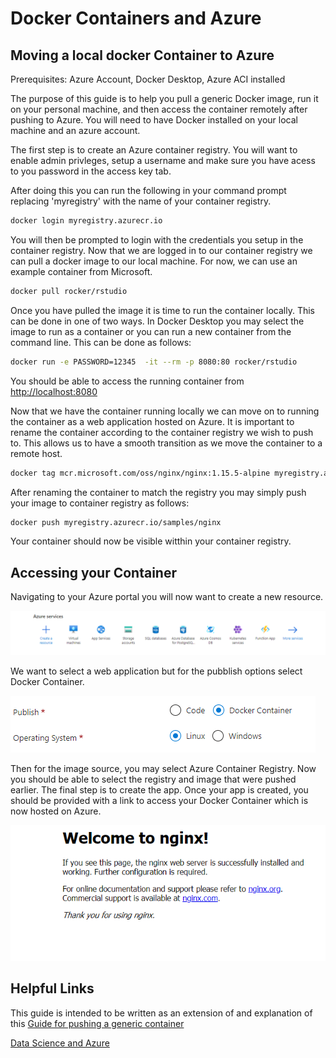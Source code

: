 # Docker Containers and Azure

## Moving a local docker Container to Azure

Prerequisites: Azure Account, Docker Desktop, Azure ACI installed

The purpose of this guide is to help you pull a generic Docker image, run it on your personal machine, and then access the container remotely after pushing to Azure. You will need to have Docker installed on your local machine and an azure account.

 The first step is to create an Azure container registry. You will want to enable admin privleges, setup a username and make sure you have acess to you password in the access key tab.

After doing this you can run the following in your command prompt replacing 'myregistry' with the name of your container registry.

```sh
docker login myregistry.azurecr.io
```

You will then be prompted to login with the credentials you setup in the container registry. Now that we are logged in to our container registry we can pull a docker image to our local machine. For now, we can use an example container from Microsoft.

```sh
docker pull rocker/rstudio
```

Once you have pulled the image it is time to run the container locally. This can be done in one of two ways. In Docker Desktop you may select the image to run as a container or you can run a new container from the command line. This can be done as follows:

```sh
docker run -e PASSWORD=12345  -it --rm -p 8080:80 rocker/rstudio
```
You should be able to access the running container from [http://localhost:8080](http://localhost:8080)

Now that we have the container running locally we can move on to running the container as a web application hosted on Azure. It is important to rename the container according to the container registry we wish to push to. This allows us to have a smooth transition as we move the container to a remote host.

```sh
docker tag mcr.microsoft.com/oss/nginx/nginx:1.15.5-alpine myregistry.azurecr.io/samples/nginx
```

After renaming the container to match the registry you may simply push your image to container registry as follows:
```sh
docker push myregistry.azurecr.io/samples/nginx
```
Your container should now be visible witthin your container registry. 

## Accessing your Container

Navigating to your Azure portal you will now want to create a new resource.

![](Azure.PNG)

We want to select a web application but for the pubblish options select Docker Container.

![](Azure1.PNG)

Then for the image source, you may select Azure Container Registry. Now you should be able to select the registry and image that were pushed earlier. The final step is to create the app. Once your app is created, you should be provided with a link to access your Docker Container which is now hosted on Azure.

![](Azure2.PNG)

## Helpful Links
This guide is intended to be written as an extension of and explanation of this [Guide for pushing a generic container](https://docs.microsoft.com/en-us/azure/container-registry/container-registry-get-started-docker-cli)

[Data Science and Azure](https://towardsdatascience.com/running-jupyter-notebook-on-the-cloud-in-15-mins-azure-79b7797e4ef6)
